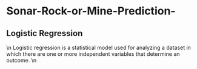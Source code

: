 # Sonar-Rock-or-Mine-Prediction-
## Logistic Regression
\n Logistic regression is a statistical model used for analyzing a dataset in which there are one or more independent variables that determine an outcome. \n
